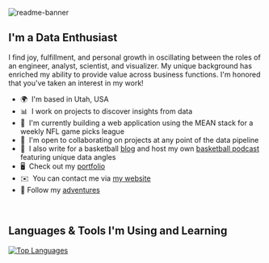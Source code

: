 ![readme-banner](https://user-images.githubusercontent.com/76189854/159186110-f0d8071f-b7d1-4c6a-9a2d-8e214a66bb6b.png)

I'm a Data Enthusiast
-------------------------

I find joy, fulfillment, and personal growth in oscillating between the roles of an engineer, analyst, scientist, and visualizer. My unique background has enriched my ability to provide value across business functions. I'm honored that you've taken an interest in my work!

* 🌍  I'm based in Utah, USA
* 📊  I work on projects to discover insights from data
* 🧠  I'm currently building a web application using the MEAN stack for a weekly NFL game picks league
* 🤝  I'm open to collaborating on projects at any point of the data pipeline
* 🏀  I also write for a basketball [blog](http://slcdunk.com/) and host my own [basketball podcast](https://linktr.ee/jabberjazz) featuring unique data angles
* 🖥️  Check out my [portfolio](http://www.adambushman.dev)
* ✉️  You can contact me via [my website](https://www.adambushman.dev/contact.html)
* 📱  Follow my [adventures](https://www.adambushman.dev/follow.html)

<p>&nbsp</p>

Languages & Tools I'm Using and Learning
-------------------------
<p>  </p>
<a href="https://github.com/adambushman" align="left"><img src="https://github-readme-stats-one-eosin.vercel.app/api/top-langs/?username=adambushman&langs_count=10&layout=compact&title_color=474647&text_color=ffffff&icon_color=3382ed&bg_color=474647&hide_border=true&locale=en&custom_title=Top%20%Languages&exclude_repo=jabber-jazz-content-notes,gospel-musings,bootstrap-learn-and-practice,multi-language-data-viz,job-search-process" alt="Top Languages" /></a>
